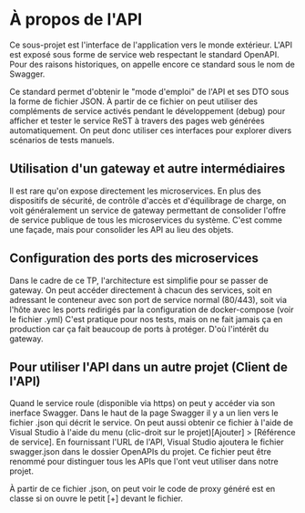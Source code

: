 ﻿# À propos de l'API

Ce sous-projet est l'interface de l'application vers le monde extérieur. L'API 
est exposé sous forme de service web respectant le standard OpenAPI. Pour des 
raisons historiques, on appelle encore ce standard sous le nom de Swagger.

Ce standard permet d'obtenir le "mode d'emploi" de l'API et ses DTO sous la forme 
de fichier JSON. À partir de ce fichier on peut utiliser des compléments de 
service activés pendant le développement (debug) pour afficher et tester le 
service ReST à travers des pages web générées automatiquement. On peut donc utiliser
ces interfaces pour explorer divers scénarios de tests manuels.

## Utilisation d'un gateway et autre intermédiaires

Il est rare qu'on expose directement les microservices. En plus des dispositifs de 
sécurité, de contrôle d'accès et d'équilibrage de charge, on voit généralement un 
service de gateway permettant de consolider l'offre de service publique de tous les 
microservices du système. C'est comme une façade, mais pour consolider les API au 
lieu des objets. 

## Configuration des ports des microservices

Dans le cadre de ce TP, l'architecture est simplifie pour se passer de gateway. 
On peut accéder directement à chacun des services, soit en adressant le conteneur 
avec son port de service normal (80/443), soit via l'hôte avec les ports redirigés
par la configuration de docker-compose (voir le fichier .yml) C'est pratique pour nos 
tests, mais on ne fait jamais ça en production car ça fait beaucoup de ports à 
protéger. D'où l'intérêt du gateway.

## Pour utiliser l'API dans un autre projet (Client de l'API)

Quand le service roule (disponible via https) on peut y accéder via son inerface Swagger.
Dans le haut de la page Swagger il y a un lien vers le fichier .json qui décrit le service. 
On peut aussi obtenir ce fichier à l'aide de Visual Studio à l'aide du menu (clic-droit 
sur le projet)[Ajouter] > [Référence de service]. En fournissant l'URL de l'API, Visual 
Studio ajoutera le fichier swagger.json dans le dossier OpenAPIs du projet. Ce fichier peut 
être renommé pour distinguer tous les APIs que l'ont veut utiliser dans notre projet.

À partir de ce fichier .json, on peut voir le code de proxy généré est en classe si on ouvre 
le petit [+] devant le fichier.

